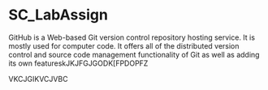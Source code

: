 # SC_LabAssign
GitHub is a Web-based Git version control repository hosting service. It is mostly used for computer code. It offers all of the distributed version control and source code management functionality of Git as well as adding its own featureskJKJFGJGODK[FPDOPFZ


VKCJGIKVCJVBC

